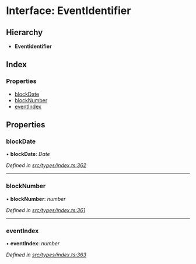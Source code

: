 # Interface: EventIdentifier

## Hierarchy

* **EventIdentifier**

## Index

### Properties

* [blockDate](eventidentifier.md#blockdate)
* [blockNumber](eventidentifier.md#blocknumber)
* [eventIndex](eventidentifier.md#eventindex)

## Properties

###  blockDate

• **blockDate**: *Date*

*Defined in [src/types/index.ts:362](https://github.com/PolymathNetwork/polymesh-sdk/blob/59d9411/src/types/index.ts#L362)*

___

###  blockNumber

• **blockNumber**: *number*

*Defined in [src/types/index.ts:361](https://github.com/PolymathNetwork/polymesh-sdk/blob/59d9411/src/types/index.ts#L361)*

___

###  eventIndex

• **eventIndex**: *number*

*Defined in [src/types/index.ts:363](https://github.com/PolymathNetwork/polymesh-sdk/blob/59d9411/src/types/index.ts#L363)*
